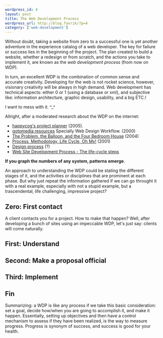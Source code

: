```yaml
--- 
wordpress_id: 4
layout: post
title: The Web Development Process
wordpress_url: http://blog.favrik/?p=4
category: ['web-development']
---
```

Without doubt, taking a website from zero to a successful one is yet another adventure in the experience catalog of a web developer.  The key for failure or success lies in the beginning of the project. The plan created to build a website, whether a redesign or from scratch, and the actions you take to implement it, are known as the <em>web development process</em>  (from now on WDP).  

In turn, an excellent WDP is the combination of common sense and accurate creativity. Developing for the web is not rocket science, however, visionary creativity will be always in high demand.  Web development has technical aspects: either 0 or 1 (using a database or xml), and subjective like: information architecture, graphic design, usability, and a big ETC.!

I want to mess with it. ^_^ <!--more-->

Allright, after a moderated research about the WDP on the internet:
<ul>
	<li><a href="http://www.happycog.com/contact/contact.zip">happycog's project planner</a> (2005).</li>
	<li><a href="http://www.gotomedia.com/resources.html">gotomedia resources</a> Specially Web Design Workflow. (2000)</li>
	<li><a href="http://alistapart.com/articles/balloon">The Problem, the Balloon, and the Four Bedroom House</a> (2004)</li>
	<li><a href="http://alistapart.com/articles/Process">Process, Methodology, Life Cycle, Oh My!</a> (2001)</li>
	<li><a href="http://webdesignfromscratch.com/process.cfm">Design process</a> (?)</li>
	<li><a href="http://www.macronimous.com/resources/web_development_life_cycle.asp">Web Site Development Process - The life-cycle steps</a></li>

</ul>

<strong>If you graph the numbers of any system, patterns emerge</strong>. 

An approach to understanding the WDP could be stating the different stages of it, and the activities or disciplines that are prominent at each phase.  But why just repeat the information gathered if we can go throught it with a real example, especially with not a stupid example, but a trascendental, life challenging, impressive project?



<h2>Zero: First contact</h2>
A client contacts you for a project. How to make that happen? Well, after developing a bunch of sites using an impeccable WDP, let's just say: cilents will come naturally.

<h2>First: Understand</h2>

<h2>Second: Make a proposal official</h2>

<h2>Third: Implement</h2>

<h2>Fin</h2>

Summarizing: a WDP is like any process if we take this basic consideration: set a goal, decide how/when you are going to accomplish it, and make it happen.  Essentially, setting up objectives and then have a control mechanism to assess if they have been realized, is the way to measure progress. Progress is synonym of success, and success is good for your health.
